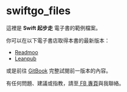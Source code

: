 # swiftgo_files

這裡是 **Swift 起步走** 電子書的範例檔案。

你可以在以下電子書店取得本書的最新版本：

- [Readmoo](https://readmoo.com/book/210058415000101)
- [Leanpub](https://leanpub.com/swiftgo)

或是前往 [GitBook](https://www.gitbook.com/book/itisjoe/swiftgo/details) 完整試閱前一版本的內容。

有任何問題、建議或指教，請至[ FB 專頁](https://www.facebook.com/swiftgogogo)與我聯絡。

